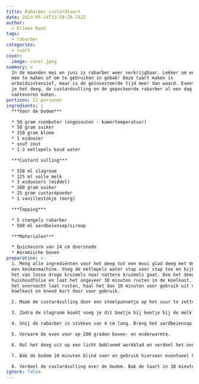 ```yaml
---
title: Rabarber custardtaart
date: 2023-05-14T13:58:28.742Z
author:
  - Elleke Munk
tags:
  - rabarber
categories:
  - taart
cover:
  image: cover.jpeg
summary: >
  In de maanden mei en juni is rabarber weer verkrijgbaar. Lekker om een compote
  mee te maken of om te gebruiken in gebak! Deze taart maken is
  arbeidsintensief, maar is de geïnvesteerde tijd meer dan waard. Eventueel kun
  je het deeg, de custardvulling en de gepocheerde rabarber al een dag
  vantevoren maken.
portions: 12 personen
ingredients: |
  ***Voor de bodem***

  * 50 gram roomboter (ongezouten - kamertemperatuur)
  * 50 gram suiker
  * 150 gram bloem
  * 1 eidooier
  * snuf zout
  * 1-3 eetlepels koud water

  ***Custard vulling***

  * 150 ml slagroom
  * 125 ml volle melk
  * 3 eidooiers (middel)
  * 100 gram suiker
  * 25 gram custardpoeder
  * 1 vanillestokje (merg)

  ***Topping***

  * 5 stengels rabarber
  * 500 ml aardbeiensap/siroop

  ***Materialen***

  * Quichevorm van 24 cm doorsnede
  * Keramische bonen
preparation: >-
  1. Meng alle ingrediënten voor het deeg tot een mooi glad deeg met de hand of
  een keukenmachine. Voeg de eetlepels water stap voor stap toe en kijk wanneer
  het van losse droge kruimels naar nattere kruimels gaat. Doe het deeg in
  huishoudfolie en laat het ongeveer 30 minuten rusten in de koelkast. Als je
  het overnacht laat rusten, haal het dan 10 minuten voor gebruik uit de
  koelkast en kneed kort door voor gebruik. 

  2. Maak de custardvulling door een steelpannetje op het vuur te zetten met de slagroom, de helft van de melk en het merg van de vanillepeul. Breng dit aan de kook terwijl je in een andere kom de rest van de melk mengt met de eidooiers, suiker en custardpoeder.

  3. Zodra de slagroom kookt voeg je dit beetje bij beetje bij de melk met eidooiers en custard poeder toe terwijl je blijft roeren met een garde. Doe het daarna terug in de steelpan en breng het geheel weer aan de kook. Laat een of twee minuten even inkoken, zet het vuur uit, en giet de custard weer in de andere kom. Laat dit nu een half uur afkoelen in de koelkast.

  4. Snij de rabarber in stukken van 4 cm lang. Breng het aardbeiensap aan de kook. Zet het vuur uit zodra het kookt en leg de rabarber erin. Breng het opnieuw aan de kook en zet zodra het kookt het vuur uit. Laat in de pan afkoelen en staan tot gebruik. 

  5. Verwarm de oven voor op 200 graden boven- en onderwarmte.

  6. Rol het deeg uit op een licht bebloemd werkblad en verdeel het over de quichevorm.

  7. Bak de bodem 10 minuten blind voor en gebruik hiervoor eventueel keramische bonen die je met een bakpapiertje in de vorm legt. Haal dit eruit en bak de bodem nog 5 minuten zonder vulling. Laat volledig afkoelen.

  8. Verdeel de custardvulling over de bodem. Bak de taart in 30 minuten gaar. Laat iets afkoelen en verdeel vervolgens de rabarber over de taart.
ignore: false
---
```

